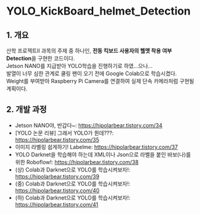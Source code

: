 # YOLO_KickBoard_helmet_Detection

## 1. 개요
산학 프로젝트Ⅱ 과목의 주제 중 하나인, **전동 킥보드 사용자의 헬멧 착용 여부 Detection**을 구현한 코드이다.   
Jetson NANO를 지급받아 YOLO학습을 진행하기로 하였...으나...   
발열이 너무 심한 관계로 쿨링 팬이 오기 전에 Google Colab으로 학습시켰다.   
Weight를 부여받아 Raspberry Pi Camera를 연결하여 실제 단속 카메라처럼 구현될 계획이다.   


## 2. 개발 과정

* Jetson NANO야, 반갑다~: <https://hipolarbear.tistory.com/34>   
* [YOLO 논문 리뷰] 그래서 YOLO가 뭔데???: <https://hipolarbear.tistory.com/35>
* 이미지 라벨링 쉽게하기! Labelme: <https://hipolarbear.tistory.com/37>
* YOLO Darknet을 학습해야 하는데 XML이나 Json으로 라벨을 붙인 바보(나)를 위한 Roboflow!: <https://hipolarbear.tistory.com/38>
* (상) Colab과 Darknet으로 YOLO를 학습시켜보자!: <https://hipolarbear.tistory.com/39>
* (중) Colab과 Darknet으로 YOLO를 학습시켜보자!: <https://hipolarbear.tistory.com/40>
* (하) Colab과 Darknet으로 YOLO를 학습시켜보자!: <https://hipolarbear.tistory.com/41>
